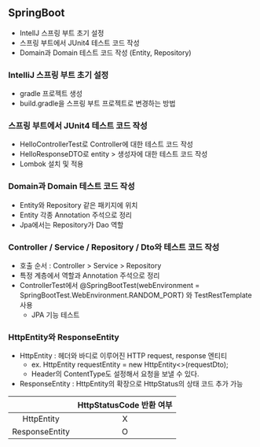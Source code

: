 ## SpringBoot
- IntellJ 스프링 부트 초기 설정
- 스프링 부트에서 JUnit4 테스트 코드 작성
- Domain과 Domain 테스트 코드 작성 (Entity, Repository)

### IntelliJ 스프링 부트 초기 설정
- gradle 프로젝트 생성
- build.gradle을 스프링 부트 프로젝트로 변경하는 방법

### 스프링 부트에서 JUnit4 테스트 코드 작성
- HelloControllerTest로 Controller에 대한 테스트 코드 작성
- HelloResponseDTO로 entity > 생성자에 대한 테스트 코드 작성
- Lombok 설치 및 적용

### Domain과 Domain 테스트 코드 작성
- Entity와 Repository 같은 패키지에 위치
- Entity 각종 Annotation 주석으로 정리
- Jpa에서는 Repository가 Dao 역할

### Controller / Service / Repository / Dto와 테스트 코드 작성
- 호출 순서 : Controller > Service > Repository
- 특정 계층에서 역할과 Annotation 주석으로 정리
- ControllerTest에서 @SpringBootTest(webEnvironment = SpringBootTest.WebEnvironment.RANDOM_PORT) 와 TestRestTemplate 사용
 	- JPA 기능 테스트

### HttpEntity<T>와 ResponseEntity<T>
- HttpEntity : 헤더와 바디로 이루어진 HTTP request, response 엔티티
	- ex. HttpEntity<PostsUpdateRequestDto> requestEntity = new HttpEntity<>(requestDto);
	- Header의 ContentType도 설정해서 요청을 보낼 수 있다.
- ResponseEntity : HttpEntity의 확장으로 HttpStatus의 상태 코드 추가 가능

|  | HttpStatusCode 반환 여부 |
| :---: | :---: |
| HttpEntity | X |
| ResponseEntity | O |
